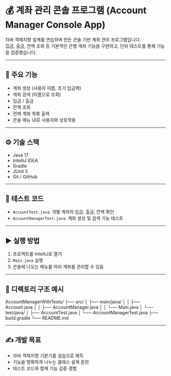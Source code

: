 # 💰 계좌 관리 콘솔 프로그램 (Account Manager Console App)

자바 객체지향 설계를 연습하며 만든 콘솔 기반 계좌 관리 프로그램입니다.  
입금, 출금, 잔액 조회 등 기본적인 은행 계좌 기능을 구현하고, 단위 테스트를 통해 기능을 검증했습니다.

---

## 📌 주요 기능

- 계좌 생성 (사용자 이름, 초기 입금액)
- 계좌 검색 (이름으로 조회)
- 입금 / 출금
- 잔액 조회
- 전체 계좌 목록 출력
- 콘솔 메뉴 UI로 사용자와 상호작용

---

## ⚙️ 기술 스택

- Java 17  
- IntelliJ IDEA  
- Gradle  
- JUnit 5  
- Git / GitHub  

---

## 🧪 테스트 코드

- `AccountTest.java`: 개별 계좌의 입금, 출금, 잔액 확인
- `AccountManagerTest.java`: 계좌 생성 및 검색 기능 테스트

---

## ▶️ 실행 방법

1. 프로젝트를 IntelliJ로 열기  
2. `Main.java` 실행  
3. 콘솔에 나오는 메뉴를 따라 계좌를 관리할 수 있음

---

## 📂 디렉토리 구조 예시

AccountManagerWithTests/
├── src/
│   ├── main/java/
│   │   ├── Account.java
│   │   ├── AccountManager.java
│   │   └── Main.java
│   └── test/java/
│       ├── AccountTest.java
│       └── AccountManagerTest.java
├── build.gradle
└── README.md

---

## ✍️ 개발 목표

- 자바 객체지향 기본기를 실습으로 체득
- 기능을 명확하게 나누는 클래스 설계 훈련
- 테스트 코드와 함께 기능 검증 경험
